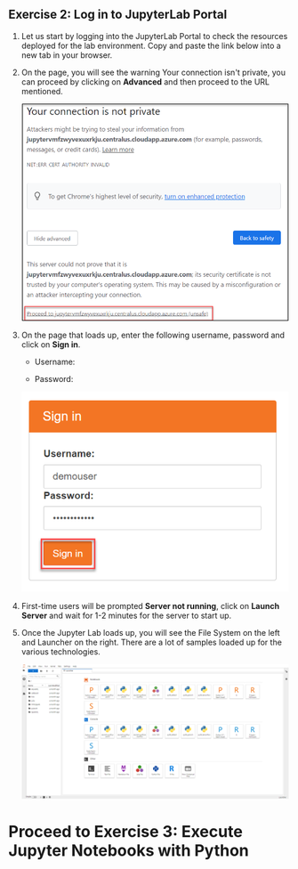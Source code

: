## Exercise 2: Log in to JupyterLab Portal

1. Let us start by logging into the JupyterLab Portal to check the resources deployed for the lab environment. Copy and paste the link below into a new tab in your browser.

   <inject key="Jupyter Lab Environment" enableCopy="true" />

1. On the page, you will see the warning Your connection isn't private, you can proceed by clicking on **Advanced** and then proceed to the URL mentioned.

   ![](../images/url.png)

1. On the page that loads up, enter the following username, password and click on **Sign in**. 

   * Username: <inject key="Jupyter Lab Username"></inject>

   * Password: <inject key="Jupyter Lab Password"></inject>

   ![](../images/signin.png)

1. First-time users will be prompted **Server not running**, click on **Launch Server** and wait for 1-2 minutes for the server to start up.

1. Once the Jupyter Lab loads up, you will see the File System on the left and Launcher on the right. There are a lot of samples loaded up for the various technologies.

   ![](../images/jupyterlab-browserlinux.png)

# Proceed to Exercise 3: Execute Jupyter Notebooks with Python
